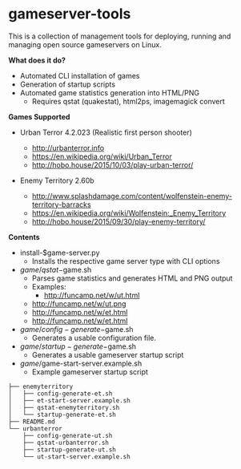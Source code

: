 gameserver-tools
===================

This is a collection of management tools for deploying, running and managing open source gameservers on Linux.

**What does it do?**
   - Automated CLI installation of games
   - Generation of startup scripts
   - Automated game statistics generation into HTML/PNG
      - Requires qstat (quakestat), html2ps, imagemagick convert
 
**Games Supported**

   - Urban Terror 4.2.023 (Realistic first person shooter)
      * http://urbanterror.info
      * https://en.wikipedia.org/wiki/Urban_Terror
      * http://hobo.house/2015/10/03/play-urban-terror/

   - Enemy Territory 2.60b
      * http://www.splashdamage.com/content/wolfenstein-enemy-territory-barracks
      * https://en.wikipedia.org/wiki/Wolfenstein:_Enemy_Territory
      * http://hobo.house/2015/09/30/play-enemy-territory/

**Contents**

   - install-$game-server.py
      - Installs the respective game server type with CLI options
   - $game/qstat-$game.sh
      - Parses game statistics and generates HTML and PNG output
      - Examples:
         - http://funcamp.net/w/ut.html
	 - http://funcamp.net/w/ut.png
	 - http://funcamp.net/w/et.html
	 - http://funcamp.net/w/et.html
   - $game/config-generate-$game.sh
      - Generates a usable configuration file.
   - $game/startup-generate-$game.sh
      - Generates a usable gameserver startup script
   - $game/$game-start-server.example.sh
      - Example gameserver startup script

```
├── enemyterritory
│   ├── config-generate-et.sh
│   ├── et-start-server.example.sh
│   ├── qstat-enemyterritory.sh
│   └── startup-generate-et.sh
├── README.md
└── urbanterror
    ├── config-generate-ut.sh
    ├── qstat-urbanterror.sh
    ├── startup-generate-ut.sh
    └── ut-start-server.example.sh
```
